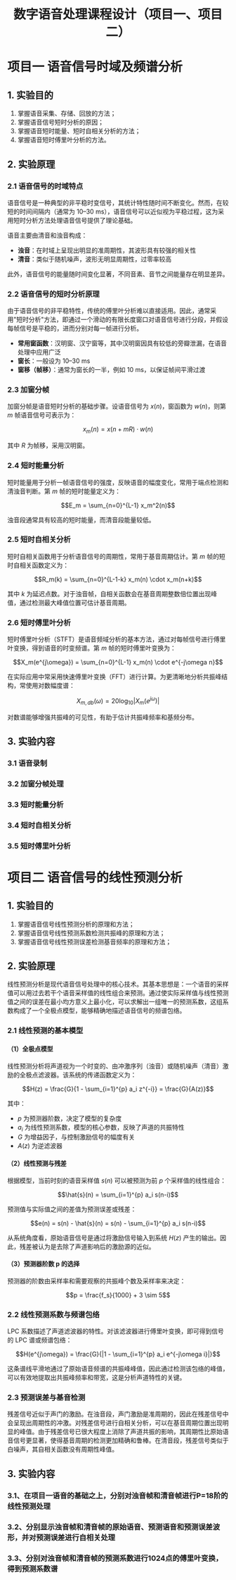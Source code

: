 # **<center>数字语音处理课程设计（项目一、项目二）</center>**
# 项目一 语音信号时域及频谱分析

## 1. 实验目的

1. 掌握语音采集、存储、回放的方法；
2. 掌握语音信号短时分析的原因；
3. 掌握语音短时能量、短时自相关分析的方法；
4. 掌握语音短时傅里叶分析的方法。

## 2. 实验原理

### 2.1 语音信号的时域特点

语音信号是一种典型的非平稳时变信号，其统计特性随时间不断变化。然而，在较短的时间间隔内（通常为 10–30 ms），语音信号可以近似视为平稳过程，这为采用短时分析方法处理语音信号提供了理论基础。

语音主要由清音和浊音构成：
- **浊音**：在时域上呈现出明显的准周期性，其波形具有较强的相关性
- **清音**：类似于随机噪声，波形无明显周期性，过零率较高

此外，语音信号的能量随时间变化显著，不同音素、音节之间能量存在明显差异。

### 2.2 语音信号的短时分析原理

由于语音信号的非平稳特性，传统的傅里叶分析难以直接适用。因此，通常采用"短时分析"方法，即通过一个滑动的有限长度窗口对语音信号进行分段，并假设每帧信号是平稳的，进而分别对每一帧进行分析。

- **常用窗函数**：汉明窗、汉宁窗等，其中汉明窗因具有较低的旁瓣泄漏，在语音处理中应用广泛
- **窗长**：一般设为 10–30 ms
- **窗移（帧移）**：通常为窗长的一半，例如 10 ms，以保证帧间平滑过渡

### 2.3 加窗分帧

加窗分帧是语音短时分析的基础步骤。设语音信号为 $x(n)$，窗函数为 $w(n)$，则第 $m$ 帧语音信号可表示为：

$$x_m(n) = x(n + mR) \cdot w(n)$$

其中 $R$ 为帧移，采用汉明窗。

### 2.4 短时能量分析

短时能量用于分析一帧语音信号的强度，反映语音的幅度变化，常用于端点检测和清浊音判断。第 $m$ 帧的短时能量定义为：

$$E_m = \sum_{n=0}^{L-1} x_m^2(n)$$

浊音段通常具有较高的短时能量，而清音段能量较低。

### 2.5 短时自相关分析

短时自相关函数用于分析语音信号的周期性，常用于基音周期估计。第 $m$ 帧的短时自相关函数定义为：

$$R_m(k) = \sum_{n=0}^{L-1-k} x_m(n) \cdot x_m(n+k)$$

其中 $k$ 为延迟点数。对于浊音帧，自相关函数会在基音周期整数倍位置出现峰值，通过检测最大峰值位置可估计基音周期。

### 2.6 短时傅里叶分析

短时傅里叶分析（STFT）是语音频域分析的基本方法，通过对每帧信号进行傅里叶变换，得到语音的时变频谱。第 $m$ 帧的短时傅里叶变换为：

$$X_m(e^{j\omega}) = \sum_{n=0}^{L-1} x_m(n) \cdot e^{-j\omega n}$$

在实际应用中常采用快速傅里叶变换（FFT）进行计算。为更清晰地分析共振峰结构，常使用对数幅度谱：

$$X_{m,db}(\omega) = 20\log_{10}|X_m(e^{j\omega})|$$

对数谱能够增强共振峰的可见性，有助于估计共振峰频率和基频分布。

## 3. 实验内容

### 3.1 语音录制
### 3.2 加窗分帧处理
### 3.3 短时能量分析
### 3.4 短时自相关分析
### 3.5 短时傅里叶分析
# 项目二 语音信号的线性预测分析

## 1. 实验目的

1. 掌握语音信号线性预测分析的原理和方法；
2. 掌握语音信号线性预测系数检测共振峰的原理和方法；
3. 掌握语音信号线性预测误差检测基音频率的原理和方法；

## 2. 实验原理

线性预测分析是现代语音信号处理中的核心技术。其基本思想是：一个语音的采样值可以用过去若干个语音采样值的线性组合来预测。通过使实际采样值与线性预测值之间的误差在最小均方意义上最小化，可以求解出一组唯一的预测系数，这组系数构成了一个全极点模型，能够精确地描述语音信号的频谱包络。

### 2.1 线性预测的基本模型

#### （1）全极点模型

线性预测分析将声道视为一个时变的、由冲激序列（浊音）或随机噪声（清音）激励的全极点滤波器。该系统的传递函数定义为：

$$H(z) = \frac{G}{1 - \sum_{i=1}^{p} a_i z^{-i}} = \frac{G}{A(z)}$$

其中：
- $p$ 为预测器阶数，决定了模型的复杂度
- $a_i$ 为线性预测系数，模型的核心参数，反映了声道的共振特性
- $G$ 为增益因子，与控制激励信号的幅度有关
- $A(z)$ 为逆滤波器

#### （2）线性预测与残差

根据模型，当前时刻的语音采样值 $s(n)$ 可以被预测为前 $p$ 个采样值的线性组合：

$$\hat{s}(n) = \sum_{i=1}^{p} a_i s(n-i)$$

预测值与实际值之间的差值为预测误差或残差：

$$e(n) = s(n) - \hat{s}(n) = s(n) - \sum_{i=1}^{p} a_i s(n-i)$$

从系统角度看，原始语音信号是通过将激励信号输入到系统 $H(z)$ 产生的输出。因此，残差被认为是去除了声道影响后的激励源的近似。

#### （3）预测器阶数 p 的选择

预测器的阶数由采样率和需要观察的共振峰个数及采样率来决定：

$$p = \frac{f_s}{1000} + 3 \sim 5$$

### 2.2 线性预测系数与频谱包络

LPC 系数描述了声道滤波器的特性。对该滤波器进行傅里叶变换，即可得到信号的 LPC 谱或频谱包络：

$$H(e^{j\omega}) = \frac{G}{|1 - \sum_{i=1}^{p} a_i e^{-j\omega i}|}$$

这条谱线平滑地通过了原始语音频谱的共振峰峰值，因此通过检测该包络的峰值，可以有效地提取出共振峰频率和带宽，这是分析声道特性的关键。

### 2.3 预测误差与基音检测

残差信号近似于声门的激励。在浊音段，声门激励是准周期的，因此在残差信号中会呈现出周期性的冲激。对残差信号进行自相关分析，可以在基音周期位置出现明显的峰值。由于残差信号已很大程度上消除了声道共振的影响，其周期性比原始语音信号更显著，使得基音周期的检测更加精确和鲁棒。在清音段，残差信号类似于白噪声，其自相关函数没有周期性峰值。

## 3. 实验内容
### 3.1、在项目一语音的基础之上，分别对浊音帧和清音帧进行P=18阶的线性预测处理
### 3.2、分别显示浊音帧和清音帧的原始语音、预测语音和预测误差波形，并对预测误差进行自相关处理
### 3.3、分别对浊音帧和清音帧的预测系数进行1024点的傅里叶变换，得到预测系数谱
